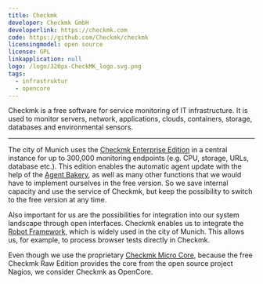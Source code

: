 ```yaml
---
title: Checkmk
developer: Checkmk GmbH
developerlink: https://checkmk.com
code: https://github.com/Checkmk/checkmk
licensingmodel: open source
license: GPL
linkapplication: null
logo: /logo/320px-CheckMK_logo.svg.png
tags:
  - infrastruktur
  - opencore
---
```


Checkmk is a free software for service monitoring of IT infrastructure.
It is used to monitor servers, network, applications, clouds, containers, storage, databases and environmental sensors.

---

The city of Munich uses the [Checkmk Enterprise Edition](https://checkmk.com/pricing) in a central instance for up to 300,000 monitoring endpoints (e.g. CPU, storage, URLs, database etc.). This edition enables the automatic agent update with the help of the [Agent Bakery](https://docs.checkmk.com/latest/de/wato_monitoringagents.html#bakery), as well as many other functions that we would have to implement ourselves in the free version. So we save internal capacity and use the service of Checkmk, but keep the possibility to switch to the free version at any time.

Also important for us are the possibilities for integration into our system landscape through open interfaces. Checkmk enables us to integrate the [Robot Framework](./robotframework), which is widely used in the city of Munich. This allows us, for example, to process browser tests directly in Checkmk.

Even though we use the proprietary [Checkmk Micro Core](https://docs.checkmk.com/latest/de/cmc.html), because the free Checkmk Raw Edition provides the core from the open source project Nagios, we consider Checkmk as OpenCore.
